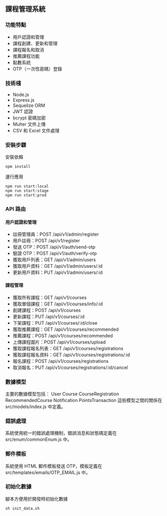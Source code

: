 ## 課程管理系統

### 功能特點
- 用戶認證和管理
- 課程創建、更新和管理
- 課程報名和取消
- 推薦課程功能
- 點數系統
- OTP（一次性密碼）登錄

### 技術棧
- Node.js
- Express.js
- Sequelize ORM
- JWT 認證
- bcrypt 密碼加密
- Multer 文件上傳
- CSV 和 Excel 文件處理

### 安裝步驟

安裝依賴
```
npm install
```

運行應用
```
npm run start:local
npm run start:stage
npm run start:prod
```

### API 路由
#### 用戶認證和管理
- 註冊管理員：POST /api/v1/admin/register
- 用戶註冊：POST /api/v1/register
- 發送 OTP：POST /api/v1/auth/send-otp
- 驗證 OTP：POST /api/v1/auth/verify-otp
- 獲取用戶列表：GET /api/v1/admin/users
- 獲取用戶資料：GET /api/v1/admin/users/:id
- 更新用戶資料：PUT /api/v1/admin/users/:id
#### 課程管理
- 獲取所有課程：GET /api/v1/courses
- 獲取單個課程：GET /api/v1/courses/info/:id
- 創建課程：POST /api/v1/courses
- 更新課程：PUT /api/v1/courses/:id
- 下架課程：PUT /api/v1/courses/:id/close
- 獲取推薦課程：GET /api/v1/courses/recommended
- 推薦課程：POST /api/v1/courses/recommended
- 上傳課程圖片：POST /api/v1/courses/upload
- 獲取課程報名列表：GET /api/v1/courses/registrations
- 獲取課程報名資料：GET /api/v1/courses/registrations/:id
- 報名課程：POST /api/v1/courses/registrations
- 取消報名：PUT /api/v1/courses/registrations/:id/cancel

### 數據模型
主要的數據模型包括：
User
Course
CourseRegistration
RecommendedCourse
Notification
PointsTransaction
這些模型之間的關係在 src/models/index.js 中定義。

### 錯誤處理
系統使用統一的錯誤處理機制，錯誤消息和狀態碼定義在 src/enum/commonEnum.js 中。

### 郵件模板
系統使用 HTML 郵件模板發送 OTP，模板定義在 src/templates/emails/OTP_EMAIL.js 中。

### 初始化數據
腳本方便用於開發時初始化數據
``` shell
sh init_data.sh
```